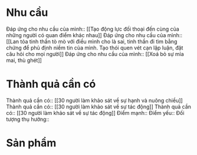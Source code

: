 # Nhu cầu
Đáp ứng cho nhu cầu của mình:: [[Tạo động lực đối thoại đến cùng của những người có quan điểm khác nhau]]
Đáp ứng cho nhu cầu của mình:: [[Lan tỏa tinh thần tò mò với điều mình cho là sai, tinh thần đi tìm bằng chứng để phủ định niềm tin của mình. Tạo thói quen vét cạn lập luận, đặt câu hỏi cho mọi người]]
Đáp ứng cho nhu cầu của mình:: [[Xoá bỏ sự mỉa mai, thù ghét]]
# Thành quả cần có
Thành quả cần có:: [[30 người làm khảo sát về sự hạnh và nuông chiều]]
Thành quả cần có:: [[30 người làm khảo sát về sự tác động]]
Thành quả cần có:: [[30 người làm khảo sát về sự tác động]]
Điểm mạnh::
Điểm yếu::
Đối tượng thụ hưởng::

# Sản phẩm